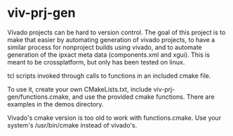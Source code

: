 # viv-prj-gen

Vivado projects can be hard to version control.  The goal of this project is to make that easier by automating generation of vivado projects, to have a similar process for nonproject builds using vivado, and to automate generation of the ipxact meta data (components.xml and xgui).  This is meant to be crossplatform, but only has been tested on linux.

tcl scripts invoked through calls to functions in an included cmake file.

To use it, create your own CMakeLists.txt, include viv-prj-gen/functions.cmake, and use the provided cmake functions.  There are examples in the demos directory.

Vivado's cmake version is too old to work with functions.cmake.  Use your system's /usr/bin/cmake instead of vivado's.  